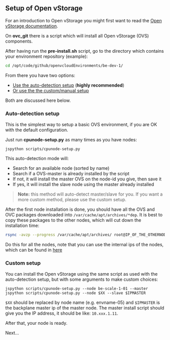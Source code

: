 ## Setup of Open vStorage

For an introduction to Open vStorage you might first want to read the [Open vStorage documentation](https://openvstorage.gitbooks.io/administration/content/Openvstorage/).

On **ovc_git** there is a script which will install all Open vStorage (OVS) components.

After having run the **pre-install.sh** script, go to the directory which contains your environment repository (example):

```bash
cd /opt/code/github/openvcloudEnvironments/be-dev-1/
```

From there you have two options:

- [Use the auto-detection setup](#auto-detection) (**highly recommended**)
- [Or use the the custom/manual setup](#custom)

Both are discussed here below.

<a id="auto-detection"></a>
### Auto-detection setup

This is the simplest way to setup a basic OVS environment, if you are OK with the default configuration.

Just run **cpunode-setup.py** as many times as you have nodes:

```
jspython scripts/cpunode-setup.py
```

This auto-detection mode will:
- Search for an available node (sorted by name)
- Search if a OVS-master is already installed by the script
- If not, it will install the master OVS on the node-id you give, then save it
- If yes, it will install the slave node using the master already installed

> **Note:** this method will auto-detect master/slave for you. If you want a more custom method, please use the custom setup.

After the first node installation is done, you should have all the OVS and OVC packages downloaded into `/var/cache/apt/archives/*dep`. It is best to copy these packages to the other nodes, which will cut down the installation time:

```bash
rsync -avzp --progress /var/cache/apt/archives/ root@IP_OF_THE_OTHERNODE://var/cache/apt/archives/
```

Do this for all the nodes, note that you can use the internal ips of the nodes, which can be found in [here](https://git.aydo.com/openvcloudEnvironments/IP_Layout_DEMO/blob/master/Table.md)


<a id="custom"></a>
### Custom setup

You can install the Open vStorage using the same script as used with the auto-detection setup, but with some arguments to make custom choices:

```
jspython scripts/cpunode-setup.py --node be-scale-1-01 --master
jspython scripts/cpunode-setup.py --node $XX --slave $IPMASTER
```

`$XX` should be replaced by node name (e.g. envname-05) and `$IPMASTER` is the backplane master ip of the master node. The master install script should give you the IP address, it should be like: `10.xxx.1.11`.

After that, your node is ready.

Next...
